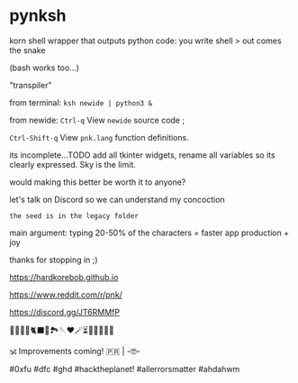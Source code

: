 # pynksh

korn shell wrapper that outputs python code: you write shell > out comes the snake

(bash works too...)

"transpiler"

from terminal: `ksh newide | python3 &`

from newide: `Ctrl-q` View `newide` source code ;

`Ctrl-Shift-q` View `pnk.lang` function definitions.

its incomplete...TODO add all tkinter widgets, rename all variables so its clearly expressed. Sky is the limit.

would making this better be worth it to anyone? 

let's talk on Discord so we can understand my concoction

`the seed is in the legacy folder`

main argument: typing 20-50% of the characters = faster app production + joy

thanks for stopping in ;)

https://hardkorebob.github.io

https://www.reddit.com/r/pnk/

https://discord.gg/JT6RMMfP

🐡🐧🐍🐚🐈‍⬛🦤🏞🪡♥️🪄⏳️🎲🎯🧩🏅🎉

🕉 Improvements coming! 🇵🇷 | -🤓-

#0xfu #dfc #ghd #hacktheplanet! #allerrorsmatter #ahdahwm
